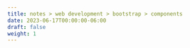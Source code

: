 ```yaml
---
title: notes > web development > bootstrap > components
date: 2023-06-17T00:00:00-06:00
draft: false
weight: 1
---
```

